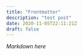 ```yaml
---
title: "Frontmatter"
description: "test post"
date: 2020-11-05T22:11:21Z
draft: false
---
```


*Markdown here*
